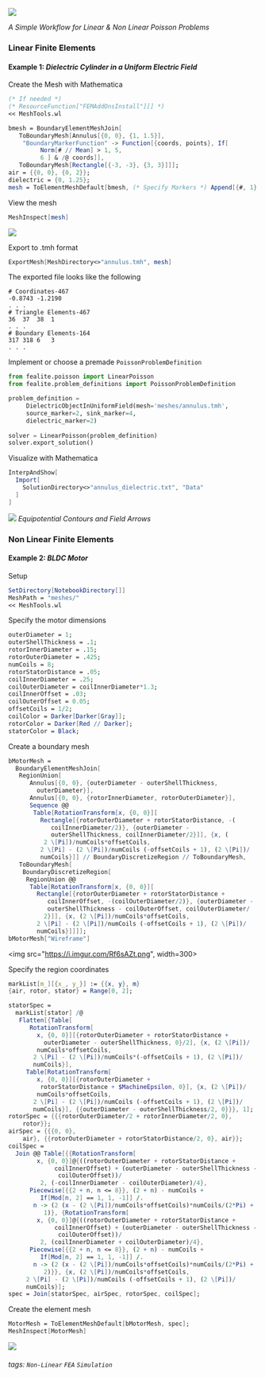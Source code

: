 ![](https://i.imgur.com/Fb4SmAp.png)

*A Simple Workflow for Linear & Non Linear Poisson Problems*
### Linear Finite Elements
#### Example 1: *Dielectric Cylinder in a Uniform Electric Field*
Create the Mesh with Mathematica
```Mathematica
(* If needed *)
(* ResourceFunction["FEMAddOnsInstall"][] *)
<< MeshTools.wl

bmesh = BoundaryElementMeshJoin[
   ToBoundaryMesh[Annulus[{0, 0}, {1, 1.5}], 
    "BoundaryMarkerFunction" -> Function[{coords, points}, If[
         Norm[# // Mean] > 1, 5,
         6 ] & /@ coords]], 
   ToBoundaryMesh[Rectangle[{-3, -3}, {3, 3}]]];
air = {{0, 0}, {0, 2}};
dielectric = {0, 1.25};
mesh = ToElementMeshDefault[bmesh, (* Specify Markers *) Append[{#, 1} & /@ air, {dielectric, 2}]];
```
View the mesh
```Mathematica
MeshInspect[mesh]
```
![](https://i.imgur.com/wlg9WmG.png)

Export to .tmh format
```Mathematica
ExportMesh[MeshDirectory<>"annulus.tmh", mesh]
```
The exported file looks like the following
```
# Coordinates-467
-0.8743	-1.2190
. . .
# Triangle Elements-467
36	37	38	1
. . .
# Boundary Elements-164
317	318	6	3
. . .
```
Implement or choose a premade `PoissonProblemDefinition`
```python
from fealite.poisson import LinearPoisson
from fealite.problem_definitions import PoissonProblemDefinition

problem_definition =
     DielectricObjectInUniformField(mesh='meshes/annulus.tmh',
     source_marker=2, sink_marker=4,
     dielectric_marker=2)
     
solver = LinearPoisson(problem_definition)
solver.export_solution()
```
Visualize with Mathematica
```Mathematica
InterpAndShow[
  Import[
    SolutionDirectory<>"annulus_dielectric.txt", "Data"
  ]
]
```
![](https://i.imgur.com/MGJ96Kb.png)
*Equipotential Contours and Field Arrows*

### Non Linear Finite Elements
#### Example 2: *BLDC Motor*
Setup
```Mathematica
SetDirectory[NotebookDirectory[]]
MeshPath = "meshes/"
<< MeshTools.wl
```
Specify the motor dimensions

```Mathematica
outerDiameter = 1;
outerShellThickness = .1;
rotorInnerDiameter = .15;
rotorOuterDiameter = .425;
numCoils = 8;
rotorStatorDistance = .05;
coilInnerDiameter = .25;
coilOuterDiameter = coilInnerDiameter*1.3;
coilInnerOffset = .03;
coilOuterOffset = 0.05;
offsetCoils = 1/2;
coilColor = Darker[Darker[Gray]];
rotorColor = Darker[Red // Darker];
statorColor = Black;
```
Create a boundary mesh

```Mathematica
bMotorMesh = 
  BoundaryElementMeshJoin[
   RegionUnion[
      Annulus[{0, 0}, {outerDiameter - outerShellThickness, 
        outerDiameter}], 
      Annulus[{0, 0}, {rotorInnerDiameter, rotorOuterDiameter}], 
      Sequence @@ 
       Table[RotationTransform[x, {0, 0}][
         Rectangle[{rotorOuterDiameter + rotorStatorDistance, -(
            coilInnerDiameter/2)}, {outerDiameter - 
            outerShellThickness, coilInnerDiameter/2}]], {x, (
          2 \[Pi])/numCoils*offsetCoils, 
         2 \[Pi] - (2 \[Pi])/numCoils (-offsetCoils + 1), (2 \[Pi])/
         numCoils}]] // BoundaryDiscretizeRegion // ToBoundaryMesh, 
   ToBoundaryMesh[
    BoundaryDiscretizeRegion[
     RegionUnion @@ 
      Table[RotationTransform[x, {0, 0}][
        Rectangle[{rotorOuterDiameter + rotorStatorDistance + 
           coilInnerOffset, -(coilOuterDiameter/2)}, {outerDiameter - 
           outerShellThickness - coilOuterOffset, coilOuterDiameter/
          2}]], {x, (2 \[Pi])/numCoils*offsetCoils, 
        2 \[Pi] - (2 \[Pi])/numCoils (-offsetCoils + 1), (2 \[Pi])/
        numCoils}]]]];
bMotorMesh["Wireframe"]
```
<img src="https://i.imgur.com/Rf6sAZt.png", width=300>

Specify the region coordinates

```Mathematica
markList[m_][{x_, y_}] := {{x, y}, m}
{air, rotor, stator} = Range[0, 2];

statorSpec = 
  markList[stator] /@ 
   Flatten[{Table[
      RotationTransform[
        x, {0, 0}][{rotorOuterDiameter + rotorStatorDistance + 
          outerDiameter - outerShellThickness, 0}/2], {x, (2 \[Pi])/
        numCoils*offsetCoils, 
       2 \[Pi] - (2 \[Pi])/numCoils*(-offsetCoils + 1), (2 \[Pi])/
       numCoils}], 
     Table[RotationTransform[
        x, {0, 0}][{rotorOuterDiameter + 
         rotorStatorDistance + $MachineEpsilon, 0}], {x, (2 \[Pi])/
        numCoils*offsetCoils, 
       2 \[Pi] - (2 \[Pi])/numCoils (-offsetCoils + 1), (2 \[Pi])/
       numCoils}], {{outerDiameter - outerShellThickness/2, 0}}}, 1];
rotorSpec = {{{rotorOuterDiameter/2 + rotorInnerDiameter/2, 0}, 
    rotor}};
airSpec = {{{0, 0}, 
    air}, {{rotorOuterDiameter + rotorStatorDistance/2, 0}, air}};
coilSpec = 
  Join @@ Table[{{RotationTransform[
        x, {0, 0}]@{((rotorOuterDiameter + rotorStatorDistance + 
             coilInnerOffset) + (outerDiameter - outerShellThickness -
              coilOuterOffset))/
         2, (-coilInnerDiameter - coilOuterDiameter)/4}, 
      Piecewise[{{2 + n, n <= 8}}, (2 + n) - numCoils + 
         If[Mod[n, 2] == 1, 1, -1]] /. 
       n -> (2 (x - (2 \[Pi])/numCoils*offsetCoils)*numCoils/(2*Pi) + 
          1)}, {RotationTransform[
        x, {0, 0}]@{((rotorOuterDiameter + rotorStatorDistance + 
             coilInnerOffset) + (outerDiameter - outerShellThickness -
              coilOuterOffset))/
         2, (coilInnerDiameter + coilOuterDiameter)/4}, 
      Piecewise[{{2 + n, n <= 8}}, (2 + n) - numCoils + 
         If[Mod[n, 2] == 1, 1, -1]] /. 
       n -> (2 (x - (2 \[Pi])/numCoils*offsetCoils)*numCoils/(2*Pi) + 
          2)}}, {x, (2 \[Pi])/numCoils*offsetCoils, 
     2 \[Pi] - (2 \[Pi])/numCoils (-offsetCoils + 1), (2 \[Pi])/
     numCoils}];
spec = Join[statorSpec, airSpec, rotorSpec, coilSpec];

```
Create the element mesh

```Mathematica
MotorMesh = ToElementMeshDefault[bMotorMesh, spec];
MeshInspect[MotorMesh]
```

![](https://i.imgur.com/JTipxTM.png)



###### tags: `Non-Linear` `FEA` `Simulation`
